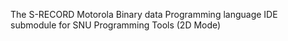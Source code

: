 The S-RECORD Motorola Binary data Programming language IDE submodule for SNU Programming Tools (2D Mode)
